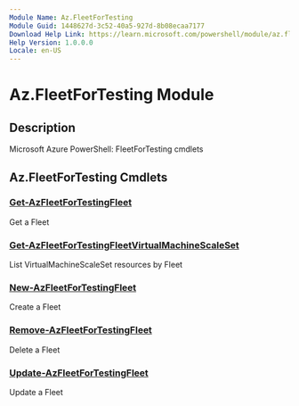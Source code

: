 ```yaml
---
Module Name: Az.FleetForTesting
Module Guid: 1448627d-3c52-40a5-927d-8b08ecaa7177
Download Help Link: https://learn.microsoft.com/powershell/module/az.fleetfortesting
Help Version: 1.0.0.0
Locale: en-US
---
```


# Az.FleetForTesting Module
## Description
Microsoft Azure PowerShell: FleetForTesting cmdlets

## Az.FleetForTesting Cmdlets
### [Get-AzFleetForTestingFleet](Get-AzFleetForTestingFleet.md)
Get a Fleet

### [Get-AzFleetForTestingFleetVirtualMachineScaleSet](Get-AzFleetForTestingFleetVirtualMachineScaleSet.md)
List VirtualMachineScaleSet resources by Fleet

### [New-AzFleetForTestingFleet](New-AzFleetForTestingFleet.md)
Create a Fleet

### [Remove-AzFleetForTestingFleet](Remove-AzFleetForTestingFleet.md)
Delete a Fleet

### [Update-AzFleetForTestingFleet](Update-AzFleetForTestingFleet.md)
Update a Fleet

